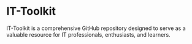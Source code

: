 # IT-Toolkit
IT-Toolkit is a comprehensive GitHub repository designed to serve as a valuable resource for IT professionals, enthusiasts, and learners. 

